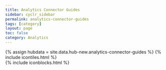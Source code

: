 ```yaml
---
title: Analytics Connector Guides
sidebar: cyclr_sidebar
permalink: analytics-connector-guides
tags: [category]
layout: page
toc: false
category: Analytics
---
```

{% assign hubdata = site.data.hub-new.analytics-connector-guides %}
{% include icontiles.html %}	
{% include iconblocks.html %}	